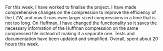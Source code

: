 For this week, I have worked to finalise the project. I have made comprehensive changes on the compression to improve the efficiency of the LZW, and now it runs even larger sized compressions in a time that is not too long. On Huffman, I have changed the functionality so it saves the necessary information of the Huffman compression on the same compressed file instead of making it a separate one. Tests and documentation have been updated and simplified. Overall, spent about 20 hours this week.